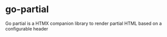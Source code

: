 # go-partial
Go partial is a HTMX companion library to render partial HTML based on a configurable header
